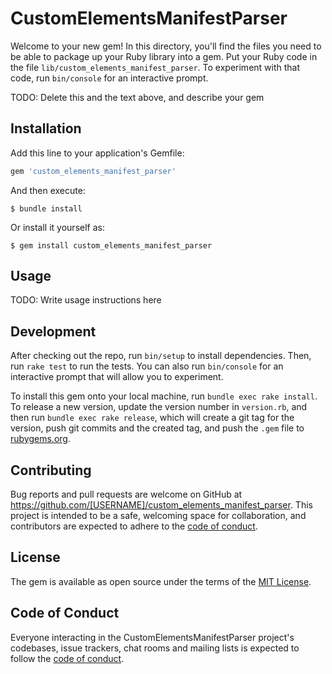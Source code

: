 # CustomElementsManifestParser

Welcome to your new gem! In this directory, you'll find the files you need to be able to package up your Ruby library into a gem. Put your Ruby code in the file `lib/custom_elements_manifest_parser`. To experiment with that code, run `bin/console` for an interactive prompt.

TODO: Delete this and the text above, and describe your gem

## Installation

Add this line to your application's Gemfile:

```ruby
gem 'custom_elements_manifest_parser'
```

And then execute:

    $ bundle install

Or install it yourself as:

    $ gem install custom_elements_manifest_parser

## Usage

TODO: Write usage instructions here

## Development

After checking out the repo, run `bin/setup` to install dependencies. Then, run `rake test` to run the tests. You can also run `bin/console` for an interactive prompt that will allow you to experiment.

To install this gem onto your local machine, run `bundle exec rake install`. To release a new version, update the version number in `version.rb`, and then run `bundle exec rake release`, which will create a git tag for the version, push git commits and the created tag, and push the `.gem` file to [rubygems.org](https://rubygems.org).

## Contributing

Bug reports and pull requests are welcome on GitHub at https://github.com/[USERNAME]/custom_elements_manifest_parser. This project is intended to be a safe, welcoming space for collaboration, and contributors are expected to adhere to the [code of conduct](https://github.com/[USERNAME]/custom_elements_manifest_parser/blob/main/CODE_OF_CONDUCT.md).

## License

The gem is available as open source under the terms of the [MIT License](https://opensource.org/licenses/MIT).

## Code of Conduct

Everyone interacting in the CustomElementsManifestParser project's codebases, issue trackers, chat rooms and mailing lists is expected to follow the [code of conduct](https://github.com/[USERNAME]/custom_elements_manifest_parser/blob/main/CODE_OF_CONDUCT.md).

